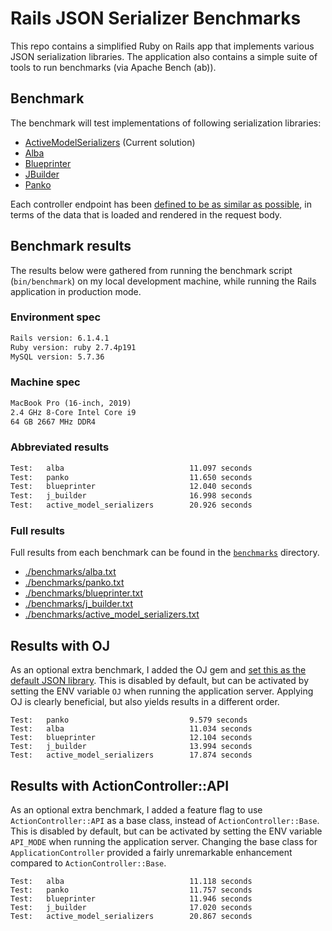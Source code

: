 # Rails JSON Serializer Benchmarks

This repo contains a simplified Ruby on Rails app that implements various JSON serialization libraries. The application also contains a simple suite of tools to run benchmarks (via Apache Bench (ab)).

## Benchmark

The benchmark will test implementations of following serialization libraries:

- [ActiveModelSerializers](https://github.com/rails-api/active_model_serializers) (Current solution)
- [Alba](https://github.com/okuramasafumi/alba)
- [Blueprinter](https://github.com/procore/blueprinter)
- [JBuilder](https://github.com/rails/jbuilder)
- [Panko](https://github.com/panko-serializer/panko_serializer)

Each controller endpoint has been [defined to be as similar as possible](spec/support/shared_examples.rb), in terms of the data that is loaded and rendered in the request body.

## Benchmark results

The results below were gathered from running the benchmark script (`bin/benchmark`) on my local development machine, while running the Rails application in production mode.

### Environment spec

``` txt
Rails version: 6.1.4.1
Ruby version: ruby 2.7.4p191
MySQL version: 5.7.36
```

### Machine spec

``` txt
MacBook Pro (16-inch, 2019)
2.4 GHz 8-Core Intel Core i9
64 GB 2667 MHz DDR4
```


### Abbreviated results

``` txt
Test:   alba                            11.097 seconds
Test:   panko                           11.650 seconds
Test:   blueprinter                     12.040 seconds
Test:   j_builder                       16.998 seconds
Test:   active_model_serializers        20.926 seconds
```

### Full results

Full results from each benchmark can be found in the [`benchmarks`](./benchmarks) directory.

- [./benchmarks/alba.txt](./benchmarks/alba.txt)
- [./benchmarks/panko.txt](./benchmarks/panko.txt)
- [./benchmarks/blueprinter.txt](./benchmarks/blueprinter.txt)
- [./benchmarks/j_builder.txt](./benchmarks/j_builder.txt)
- [./benchmarks/active_model_serializers.txt](./benchmarks/active_model_serializers.txt)

## Results with OJ

As an optional extra benchmark, I added the OJ gem and [set this as the default JSON library](https://github.com/ohler55/oj/blob/develop/pages/Rails.md). This is disabled by default, but can be activated by setting the ENV variable `OJ` when running the application server. Applying OJ is clearly beneficial, but also yields results in a different order.

```
Test:   panko                           9.579 seconds
Test:   alba                            11.034 seconds
Test:   blueprinter                     12.104 seconds
Test:   j_builder                       13.994 seconds
Test:   active_model_serializers        17.874 seconds
```

## Results with ActionController::API

As an optional extra benchmark, I added a feature flag to use `ActionController::API` as a base class, instead of `ActionController::Base`. This is disabled by default, but can be activated by setting the ENV variable `API_MODE` when running the application server. Changing the base class for `ApplicationController` provided a fairly unremarkable enhancement compared to `ActionController::Base`.

```
Test:   alba                            11.118 seconds
Test:   panko                           11.757 seconds
Test:   blueprinter                     11.946 seconds
Test:   j_builder                       17.020 seconds
Test:   active_model_serializers        20.867 seconds
```
